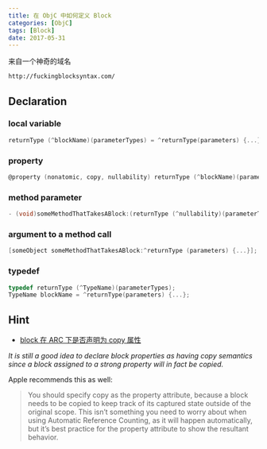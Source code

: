 ```yaml
---
title: 在 ObjC 中如何定义 Block
categories: [ObjC]
tags: [Block]
date: 2017-05-31
---
```


来自一个神奇的域名

```bash
http://fuckingblocksyntax.com/
```
## Declaration

### local variable

``` objectivec
returnType (^blockName)(parameterTypes) = ^returnType(parameters) {...};
```

### property

``` objectivec
@property (nonatomic, copy, nullability) returnType (^blockName)(parameterTypes);
```

<!-- more -->

### method parameter

``` objectivec
- (void)someMethodThatTakesABlock:(returnType (^nullability)(parameterTypes))blockName;
```

### argument to a method call

``` objectivec
[someObject someMethodThatTakesABlock:^returnType (parameters) {...}];
```

### typedef

``` objectivec
typedef returnType (^TypeName)(parameterTypes);
TypeName blockName = ^returnType(parameters) {...};
```

## Hint
- [block 在 ARC 下是否声明为 copy 属性](https://stackoverflow.com/questions/23334863/should-i-still-copy-block-copy-the-blocks-under-arc)

*It is still a good idea to declare block properties as having copy semantics since a block assigned to a strong property will in fact be copied.*

Apple recommends this as well:
> You should specify copy as the property attribute, because a block needs to be copied to keep track of its captured state outside of the original scope. This isn’t something you need to worry about when using Automatic Reference Counting, as it will happen automatically, but it’s best practice for the property attribute to show the resultant behavior.
